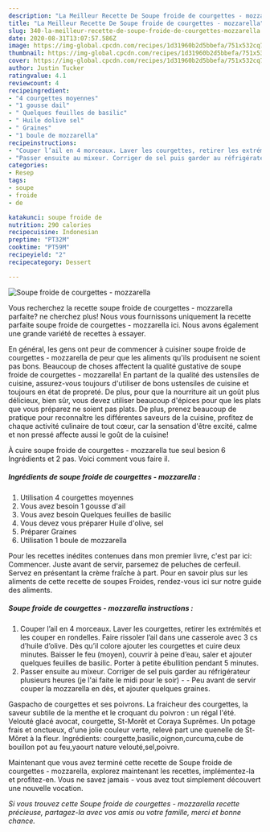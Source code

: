 ```yaml
---
description: "La Meilleur Recette De Soupe froide de courgettes - mozzarella"
title: "La Meilleur Recette De Soupe froide de courgettes - mozzarella"
slug: 340-la-meilleur-recette-de-soupe-froide-de-courgettes-mozzarella
date: 2020-08-31T13:07:57.586Z
image: https://img-global.cpcdn.com/recipes/1d31960b2d5bbefa/751x532cq70/soupe-froide-de-courgettes-mozzarella-photo-principale-de-la-recette.jpg
thumbnail: https://img-global.cpcdn.com/recipes/1d31960b2d5bbefa/751x532cq70/soupe-froide-de-courgettes-mozzarella-photo-principale-de-la-recette.jpg
cover: https://img-global.cpcdn.com/recipes/1d31960b2d5bbefa/751x532cq70/soupe-froide-de-courgettes-mozzarella-photo-principale-de-la-recette.jpg
author: Justin Tucker
ratingvalue: 4.1
reviewcount: 4
recipeingredient:
- "4 courgettes moyennes"
- "1 gousse dail"
- " Quelques feuilles de basilic"
- " Huile dolive sel"
- " Graines"
- "1 boule de mozzarella"
recipeinstructions:
- "Couper l’ail en 4 morceaux. Laver les courgettes, retirer les extrémités et les couper en rondelles. Faire rissoler l’ail dans une casserole avec 3 cs d’huile d’olive. Dès qu’il colore ajouter les courgettes et cuire deux minutes. Baisser le feu (moyen), couvrir à peine d’eau, saler et ajouter quelques feuilles de basilic. Porter à petite ébullition pendant 5 minutes."
- "Passer ensuite au mixeur. Corriger de sel puis garder au réfrigérateur plusieurs heures (je l&#39;ai faite le midi pour le soir)  Peu avant de servir couper la mozzarella en dès, et ajouter quelques graines."
categories:
- Resep
tags:
- soupe
- froide
- de

katakunci: soupe froide de 
nutrition: 290 calories
recipecuisine: Indonesian
preptime: "PT32M"
cooktime: "PT59M"
recipeyield: "2"
recipecategory: Dessert

---
```



![Soupe froide de courgettes - mozzarella](https://img-global.cpcdn.com/recipes/1d31960b2d5bbefa/751x532cq70/soupe-froide-de-courgettes-mozzarella-photo-principale-de-la-recette.jpg)

Vous recherchez la recette soupe froide de courgettes - mozzarella parfaite? ne cherchez plus! Nous vous fournissons uniquement la recette parfaite soupe froide de courgettes - mozzarella ici. Nous avons également une grande variété de recettes à essayer.

En général, les gens ont peur de commencer à cuisiner soupe froide de courgettes - mozzarella de peur que les aliments qu'ils produisent ne soient pas bons. Beaucoup de choses affectent la qualité gustative de soupe froide de courgettes - mozzarella! En partant de la qualité des ustensiles de cuisine, assurez-vous toujours d'utiliser de bons ustensiles de cuisine et toujours en état de propreté. De plus, pour que la nourriture ait un goût plus délicieux, bien sûr, vous devez utiliser beaucoup d'épices pour que les plats que vous préparez ne soient pas plats. De plus, prenez beaucoup de pratique pour reconnaître les différentes saveurs de la cuisine, profitez de chaque activité culinaire de tout cœur, car la sensation d'être excité, calme et non pressé affecte aussi le goût de la cuisine!

<!--inarticleads1-->

À cuire soupe froide de courgettes - mozzarella tue seul besion 6 Ingrédients et 2 pas. Voici comment vous faire il.

##### Ingrédients de soupe froide de courgettes - mozzarella :

1. Utilisation 4 courgettes moyennes
1. Vous avez besoin 1 gousse d&#39;ail
1. Vous avez besoin  Quelques feuilles de basilic
1. Vous devez vous préparer  Huile d&#39;olive, sel
1. Préparer  Graines
1. Utilisation 1 boule de mozzarella


Pour les recettes inédites contenues dans mon premier livre, c&#39;est par ici: Commencer. Juste avant de servir, parsemez de peluches de cerfeuil. Servez en présentant la crème fraîche à part. Pour en savoir plus sur les aliments de cette recette de soupes Froides, rendez-vous ici sur notre guide des aliments. 

<!--inarticleads2-->

##### Soupe froide de courgettes - mozzarella instructions :

1. Couper l’ail en 4 morceaux. Laver les courgettes, retirer les extrémités et les couper en rondelles. Faire rissoler l’ail dans une casserole avec 3 cs d’huile d’olive. Dès qu’il colore ajouter les courgettes et cuire deux minutes. Baisser le feu (moyen), couvrir à peine d’eau, saler et ajouter quelques feuilles de basilic. Porter à petite ébullition pendant 5 minutes.
1. Passer ensuite au mixeur. Corriger de sel puis garder au réfrigérateur plusieurs heures (je l&#39;ai faite le midi pour le soir) -  - Peu avant de servir couper la mozzarella en dès, et ajouter quelques graines.


Gaspacho de courgettes et ses poivrons. La fraicheur des courgettes, la saveur subtile de la menthe et le croquant du poivron : un régal l&#39;été. Velouté glacé avocat, courgette, St-Morêt et Coraya Suprêmes. Un potage frais et onctueux, d&#39;une jolie couleur verte, relevé part une quenelle de St-Môret à la fleur. Ingrédients: courgette,basilic,oignon,curcuma,cube de bouillon pot au feu,yaourt nature velouté,sel,poivre. 

<!--inarticleads1-->

<p>
Maintenant que vous avez terminé cette recette de Soupe froide de courgettes - mozzarella, explorez maintenant les recettes, implémentez-la et profitez-en. Vous ne savez jamais - vous avez tout simplement découvert une nouvelle vocation.
</p>

<p>
<i>Si vous trouvez cette Soupe froide de courgettes - mozzarella recette précieuse, partagez-la avec vos amis ou votre famille, merci et bonne chance.</i>
</p>
